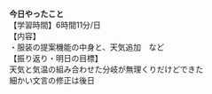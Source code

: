 **今日やったこと**<br>
【学習時間】6時間11分/日<br>
【内容】<br>
・服装の提案機能の中身と、天気追加　など<br>
【振り返り・明日の目標】<br>
天気と気温の組み合わせた分岐が無理くりだけどできた<br>
細かい文言の修正は後日
